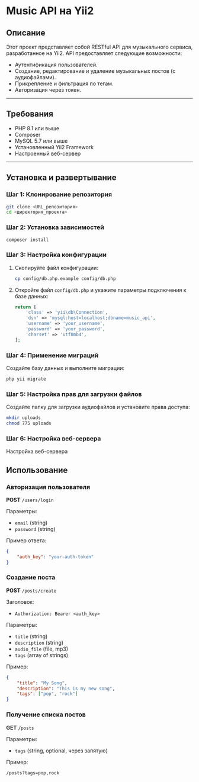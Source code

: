 # Music API на Yii2

## Описание
Этот проект представляет собой RESTful API для музыкального сервиса, разработанное на Yii2. API предоставляет следующие возможности:

- Аутентификация пользователей.
- Создание, редактирование и удаление музыкальных постов (с аудиофайлами).
- Прикрепление и фильтрация по тегам.
- Авторизация через токен.

---

## Требования

- PHP 8.1 или выше
- Composer
- MySQL 5.7 или выше
- Установленный Yii2 Framework
- Настроенный веб-сервер

---

## Установка и развертывание

### Шаг 1: Клонирование репозитория

```bash
git clone <URL_репозитория>
cd <директория_проекта>
```

### Шаг 2: Установка зависимостей

```bash
composer install
```

### Шаг 3: Настройка конфигурации

1. Скопируйте файл конфигурации:

   ```bash
   cp config/db.php.example config/db.php
   ```

2. Откройте файл `config/db.php` и укажите параметры подключения к базе данных:

   ```php
   return [
       'class' => 'yii\db\Connection',
       'dsn' => 'mysql:host=localhost;dbname=music_api',
       'username' => 'your_username',
       'password' => 'your_password',
       'charset' => 'utf8mb4',
   ];
   ```

### Шаг 4: Применение миграций

Создайте базу данных и выполните миграции:

```bash
php yii migrate
```

### Шаг 5: Настройка прав для загрузки файлов

Создайте папку для загрузки аудиофайлов и установите права доступа:

```bash
mkdir uploads
chmod 775 uploads
```

### Шаг 6: Настройка веб-сервера

Настройка веб-сервера

## Использование

### Авторизация пользователя

**POST** `/users/login`

Параметры:

- `email` (string)
- `password` (string)

Пример ответа:

```json
{
    "auth_key": "your-auth-token"
}
```

### Создание поста

**POST** `/posts/create`

Заголовок:

- `Authorization: Bearer <auth_key>`

Параметры:

- `title` (string)
- `description` (string)
- `audio_file` (file, mp3)
- `tags` (array of strings)

Пример:

```json
{
    "title": "My Song",
    "description": "This is my new song",
    "tags": ["pop", "rock"]
}
```

### Получение списка постов

**GET** `/posts`

Параметры:

- `tags` (string, optional, через запятую)

Пример:

`/posts?tags=pop,rock`